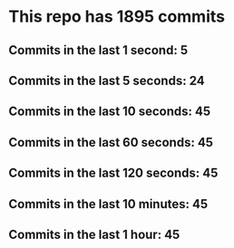 # This repo has 1895 commits

## Commits in the last 1 second: 5
## Commits in the last 5 seconds: 24
## Commits in the last 10 seconds: 45
## Commits in the last 60 seconds: 45
## Commits in the last 120 seconds: 45
## Commits in the last 10 minutes: 45
## Commits in the last 1 hour: 45
